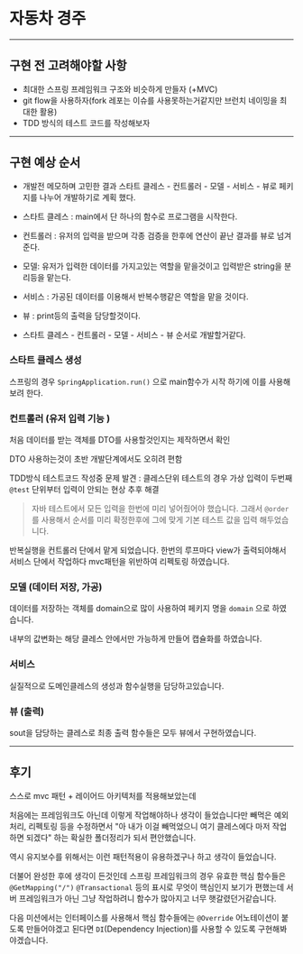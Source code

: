 # 자동차 경주
---

## 구현 전 고려해야할 사항
* 최대한 스프링 프레임워크 구조와 비슷하게 만들자 (+MVC)
* git flow을 사용하자(fork 레포는 이슈를 사용못하는거같지만 브런치 네이밍을 최대한 활용)
* TDD 방식의 테스트 코드를 작성해보자
---

## 구현 예상 순서
* 개발전 메모하며 고민한 결과 스타트 클레스 - 컨트롤러 - 모델 - 서비스 - 뷰로 페키지를 나누어 개발하기로 계획 했다.
* 스타트 클레스 : main에서 단 하나의 함수로 프로그램을 시작한다.
* 컨트롤러 : 유저의 입력을 받으며 각종 검증을 한후에 연산이 끝난 결과를 뷰로 넘겨준다.
* 모델: 유저가 입력한 데이터를 가지고있는 역할을 맡을것이고 입력받은 string을 분리등을 맡는다.
* 서비스 : 가공된 데이터를 이용해서 반복수행같은 역할을 맡을 것이다.
* 뷰 : print등의 출력을 담당할것이다.

* 스타트 클레스 - 컨트롤러 - 모델 - 서비스 - 뷰 순서로 개발할거같다.

### 스타트 클레스 생성
스프링의 경우 `SpringApplication.run()` 으로 main함수가 시작 하기에 이를 사용해보려 한다. 

### 컨트롤러 (유저 입력 기능 )
처음 데이터를 받는 객체를 DTO를 사용할것인지는 제작하면서 확인

DTO 사용하는것이 초반 개발단계에서도 오히려 편함

TDD방식 테스트코드 작성중 문제 발견 : 클레스단위 테스트의 경우 가상 입력이 두번째 `@test` 단위부터 입력이 안되는 현상 추후 해결

> 자바 테스트에서 모든 입력을 한번에 미리 넣어줬어야 했습니다. 그래서 `@order` 를 사용해서 순서를 미리 확정한후에 그에 맞게 기본 테스트 값을 입력 해두었습니다.

반복실행을 컨트롤러 단에서 맡게 되었습니다. 한번의 루프마다 view가 출력되야해서 서비스 단에서 작업하다 mvc패턴을 위반하여 리펙토링 하였습니다.

### 모델 (데이터 저장, 가공)
데이터를 저장하는 객체를 domain으로 많이 사용하여 페키지 명을 `domain` 으로 하였습니다.

내부의 값변화는 해당 클레스 안에서만 가능하게 만들어 캡슐화를 하였습니다.

### 서비스
실질적으로 도메인클레스의 생성과 함수실행을 담당하고있습니다.

### 뷰 (출력)
sout을 담당하는 클레스로 최종 출력 함수들은 모두 뷰에서 구현하였습니다.

---

## 후기

스스로 mvc 패턴 + 레이어드 아키텍처를 적용해보았는데

처음에는 프레임워크도 아닌데 이렇게 작업해야하나 생각이 들었습니다만 빼먹은 예외처리, 리펙토링 등을 수정하면서 "아 내가 이걸 빼먹었으니 여기 클레스에다 마저 작업하면 되겠다" 하는 확실한 폴더정리가 되서 편안했습니다.

역시 유지보수를 위해서는 이런 패턴적용이 유용하겠구나 하고 생각이 들었습니다.

더불어 완성한 후에 생각이 든것인데 스프링 프레임워크의 경우 유효한 핵심 함수들은 `@GetMapping("/")` `@Transactional` 등의 표시로 무엇이 핵심인지 보기가 편했는데 서버 프레임워크가 아닌 그냥 작업하려니 함수가 많아지고 너무 햇갈렸던거같습니다. 

다음 미션에서는 인터페이스를 사용해서 핵심 함수들에는 `@Override` 어노테이션이 붙도록 만들어야겠고 된다면 `DI`(Dependency Injection)를 사용할 수 있도록 구현해봐야겠습니다.
